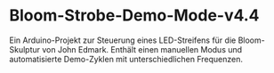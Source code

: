# Bloom-Strobe-Demo-Mode-v4.4
Ein Arduino-Projekt zur Steuerung eines LED-Streifens für die Bloom-Skulptur von John Edmark. Enthält einen manuellen Modus und automatisierte Demo-Zyklen mit unterschiedlichen Frequenzen.
